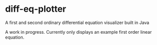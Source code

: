 # diff-eq-plotter
A first and second ordinary differential equation visualizer built in Java


A work in progress. Currently only displays an example first order linear equation.
